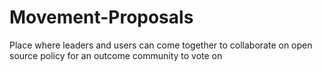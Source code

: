 # Movement-Proposals
Place where leaders and users can come together to collaborate on open source policy for an outcome community to vote on
